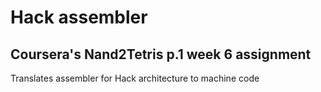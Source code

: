 # Hack assembler
## Coursera's Nand2Tetris p.1 week 6 assignment

Translates assembler for Hack architecture to machine code
